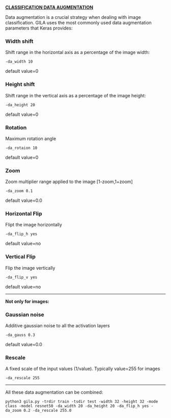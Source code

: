 <span style="text-decoration:underline;">**CLASSIFICATION DATA AUGMENTATION**<span>


Data augmentation is a crucial strategy when dealing with image classification. GILA uses the most commonly used data augmentation parameters that Keras provides:

### Width shift

Shift range in the horizontal axis as a percentage of the image width:

~~~shell
-da_width 10
~~~

default value=0

### Height shift

Shift range in the vertical axis as a percentage of the image height:

~~~shell
-da_height 20
~~~

default value=0

### Rotation

Maximum rotation angle

~~~shell
-da_rotaion 10
~~~

default value=0

### Zoom

Zoom multiplier range applied to the image [1-zoom,1+zoom]

~~~shell
-da_zoom 0.1
~~~

default value=0.0

### Horizontal Flip

Flipt the image horizontally

~~~shell
-da_flip_h yes
~~~

default value=no

### Vertical Flip

Flip the image vertically

~~~shell
-da_flip_v yes
~~~

default value=no

***

**Not only for images:**

### Gaussian noise

Additive gaussian noise to all the activation layers

~~~shell
-da_gauss 0.3
~~~

default value=0.0

### Rescale

A fixed scale of the input values (1/value). Typically value=255 for images

~~~shell
-da_rescale 255
~~~

***

All these data augmentation can be combined:

~~~shell
python3 gila.py -trdir train -tsdir test -width 32 -height 32 -mode class -model resnet50 -da_width 20 -da_height 20 -da_flip_h yes -da_zoom 0.2 -da_rescale 255.0
~~~
